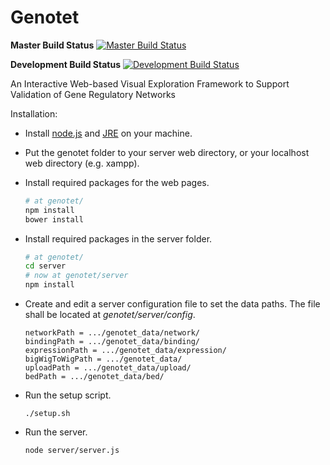 Genotet
=======

**Master Build Status**
[![Master Build Status](https://travis-ci.org/ViDA-NYU/genotet.svg?branch=master)](https://travis-ci.org/ViDA-NYU/genotet)

**Development Build Status**
[![Development Build Status](https://travis-ci.org/ViDA-NYU/genotet.svg?branch=refactor)](https://travis-ci.org/ViDA-NYU/genotet)

An Interactive Web-based Visual Exploration Framework to Support Validation of Gene Regulatory Networks


Installation:

- Install [node.js](https://nodejs.org/en/) and [JRE](http://www.java.com/) on your machine.
- Put the genotet folder to your server web directory, or your localhost web directory (e.g. xampp).
- Install required packages for the web pages.
    ```bash
    # at genotet/
    npm install
    bower install
    ```

- Install required packages in the server folder.

    ```bash
    # at genotet/
    cd server
    # now at genotet/server
    npm install
    ```

- Create and edit a server configuration file to set the data paths. The file shall be located at _genotet/server/config_.

    ```
    networkPath = .../genotet_data/network/
    bindingPath = .../genotet_data/binding/
    expressionPath = .../genotet_data/expression/
    bigWigToWigPath = .../genotet_data/
    uploadPath = .../genotet_data/upload/
    bedPath = .../genotet_data/bed/
    ```

- Run the setup script.

    ```
    ./setup.sh
    ```

- Run the server.

    ```
    node server/server.js
    ```

